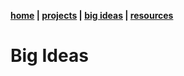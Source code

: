**[home](https://badebasligil.github.io/badebasligil/) | [projects](project.md) | [big ideas]() | [resources](resources.md)**

# **Big Ideas**

<br>
